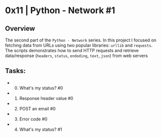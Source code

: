 # 0x11 | Python - Network #1

## Overview
The second part of the `Python - Network` series. In this project I focused on fetching data from URLs using two popular libraries: `urllib` and `requests`. The scripts demonstrates how to send HTTP requests and retrieve data/response (`headers`, `status`, `endoding`, `text`, `json`) from web servers

## Tasks:
- 0. What's my status? #0
- 1. Response header value #0
- 2. POST an email #0
- 3. Error code #0
- 4. What's my status? #1

